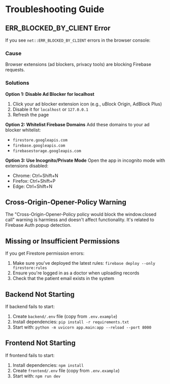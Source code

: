 # Troubleshooting Guide

## ERR_BLOCKED_BY_CLIENT Error

If you see `net::ERR_BLOCKED_BY_CLIENT` errors in the browser console:

### Cause
Browser extensions (ad blockers, privacy tools) are blocking Firebase requests.

### Solutions

**Option 1: Disable Ad Blocker for localhost**
1. Click your ad blocker extension icon (e.g., uBlock Origin, AdBlock Plus)
2. Disable it for `localhost` or `127.0.0.1`
3. Refresh the page

**Option 2: Whitelist Firebase Domains**
Add these domains to your ad blocker whitelist:
- `firestore.googleapis.com`
- `firebase.googleapis.com`
- `firebasestorage.googleapis.com`

**Option 3: Use Incognito/Private Mode**
Open the app in incognito mode with extensions disabled:
- Chrome: Ctrl+Shift+N
- Firefox: Ctrl+Shift+P
- Edge: Ctrl+Shift+N

## Cross-Origin-Opener-Policy Warning

The "Cross-Origin-Opener-Policy policy would block the window.closed call" warning is harmless and doesn't affect functionality. It's related to Firebase Auth popup detection.

## Missing or Insufficient Permissions

If you get Firestore permission errors:
1. Make sure you've deployed the latest rules: `firebase deploy --only firestore:rules`
2. Ensure you're logged in as a doctor when uploading records
3. Check that the patient email exists in the system

## Backend Not Starting

If backend fails to start:
1. Create `backend/.env` file (copy from `.env.example`)
2. Install dependencies: `pip install -r requirements.txt`
3. Start with: `python -m uvicorn app.main:app --reload --port 8000`

## Frontend Not Starting

If frontend fails to start:
1. Install dependencies: `npm install`
2. Create `frontend/.env` file (copy from `.env.example`)
3. Start with: `npm run dev`
